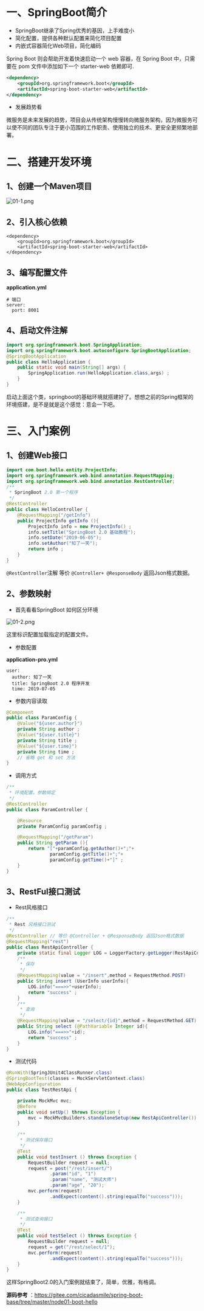 # 一、SpringBoot简介

- SpringBoot继承了Spring优秀的基因，上手难度小
- 简化配置，提供各种默认配置来简化项目配置
- 内嵌式容器简化Web项目，简化编码

Spring Boot 则会帮助开发着快速启动一个 web 容器，在 Spring Boot 中，只需要在 pom 文件中添加如下一个 starter-web 依赖即可.

```xml
<dependency>
    <groupId>org.springframework.boot</groupId>
    <artifactId>spring-boot-starter-web</artifactId>
</dependency>
```

- 发展趋势看

微服务是未来发展的趋势，项目会从传统架构慢慢转向微服务架构，因为微服务可以使不同的团队专注于更小范围的工作职责、使用独立的技术、更安全更频繁地部署。

# 二、搭建开发环境

## 1、创建一个Maven项目

![](https://images.gitee.com/uploads/images/2021/0829/135905_7c190c9a_5064118.png "01-1.png")

## 2、引入核心依赖

```
<dependency>
    <groupId>org.springframework.boot</groupId>
    <artifactId>spring-boot-starter-web</artifactId>
</dependency>
```

## 3、编写配置文件

 **application.yml** 

```
# 端口
server:
  port: 8001
```

## 4、启动文件注解
```java
import org.springframework.boot.SpringApplication;
import org.springframework.boot.autoconfigure.SpringBootApplication;
@SpringBootApplication
public class HelloApplication {
    public static void main(String[] args) {
        SpringApplication.run(HelloApplication.class,args) ;
    }
}
```

启动上面这个类，springboot的基础环境就搭建好了。想想之前的Spring框架的环境搭建，是不是就是这个感觉：意会一下吧。

# 三、入门案例

## 1、创建Web接口

```java
import com.boot.hello.entity.ProjectInfo;
import org.springframework.web.bind.annotation.RequestMapping;
import org.springframework.web.bind.annotation.RestController;
/**
 * SpringBoot 2.0 第一个程序
 */
@RestController
public class HelloController {
    @RequestMapping("/getInfo")
    public ProjectInfo getInfo (){
        ProjectInfo info = new ProjectInfo() ;
        info.setTitle("SpringBoot 2.0 基础教程");
        info.setDate("2019-06-05");
        info.setAuthor("知了一笑");
        return info ;
    }
}
```

`@RestController`注解 等价 `@Controller+ @ResponseBody` 返回Json格式数据。

## 2、参数映射

- 首先看看SpringBoot 如何区分环境

![](https://images.gitee.com/uploads/images/2021/0829/140119_8eddd67d_5064118.png "01-2.png")

这里标识配置加载指定的配置文件。

- 参数配置

 **application-pro.yml** 

```
user:
  author: 知了一笑
  title: SpringBoot 2.0 程序开发
  time: 2019-07-05
```

- 参数内容读取

```java
@Component
public class ParamConfig {
    @Value("${user.author}")
    private String author ;
    @Value("${user.title}")
    private String title ;
    @Value("${user.time}")
    private String time ;
	// 省略 get 和 set 方法
}
```

- 调用方式

```java
/**
 * 环境配置，参数绑定
 */
@RestController
public class ParamController {

    @Resource
    private ParamConfig paramConfig ;

    @RequestMapping("/getParam")
    public String getParam (){
        return "["+paramConfig.getAuthor()+";"+
                paramConfig.getTitle()+";"+
                paramConfig.getTime()+"]" ;
    }
}

```

## 3、RestFul接口测试

- Rest风格接口

```java
/**
 * Rest 风格接口测试
 */
@RestController // 等价 @Controller + @ResponseBody 返回Json格式数据
@RequestMapping("rest")
public class RestApiController {
    private static final Logger LOG = LoggerFactory.getLogger(RestApiController.class) ;
    /**
     * 保存
     */
    @RequestMapping(value = "/insert",method = RequestMethod.POST)
    public String insert (UserInfo userInfo){
        LOG.info("===>>"+userInfo);
        return "success" ;
    }
    /**
     * 查询
     */
    @RequestMapping(value = "/select/{id}",method = RequestMethod.GET)
    public String select (@PathVariable Integer id){
        LOG.info("===>>"+id);
        return "success" ;
    }
}
```

- 测试代码

```java
@RunWith(SpringJUnit4ClassRunner.class)
@SpringBootTest(classes = MockServletContext.class)
@WebAppConfiguration
public class TestRestApi {

    private MockMvc mvc;
    @Before
    public void setUp() throws Exception {
        mvc = MockMvcBuilders.standaloneSetup(new RestApiController()).build();
    }

    /**
     * 测试保存接口
     */
    @Test
    public void testInsert () throws Exception {
        RequestBuilder request = null;
        request = post("/rest/insert/")
                .param("id", "1")
                .param("name", "测试大师")
                .param("age", "20");
        mvc.perform(request)
                .andExpect(content().string(equalTo("success")));
    }

    /**
     * 测试查询接口
     */
    @Test
    public void testSelect () throws Exception {
        RequestBuilder request = null;
        request = get("/rest/select/1");
        mvc.perform(request)
                .andExpect(content().string(equalTo("success")));
    }
}
```

这样SpringBoot2.0的入门案例就结束了，简单，优雅，有格调。

**源码参考** ：https://gitee.com/cicadasmile/spring-boot-base/tree/master/node01-boot-hello